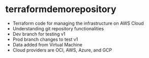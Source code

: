# terraformdemorepository
- Terraform code for managing the infrastructure on AWS Cloud
- Understanding git repository functionalities
- Dev branch for testing v1
- Prod branch changes to test v1
- Data added from Virtual Machine
- Cloud providers are OCI, AWS, Azure, and GCP
